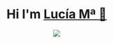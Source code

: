 <div align="center">
<h1>Hi I'm <a href="https://es.linkedin.com/in/luovtyrell">Lucía Mª 🌙</h1>
</div>
<div id="header" align="center">
  <img src="https://media1.tenor.com/m/nkYsPDoADwgAAAAC/computer-pixel-art.gif"/>
</div>
